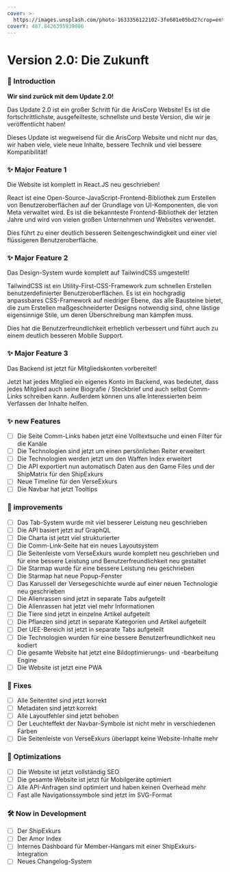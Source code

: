```yaml
---
cover: >-
  https://images.unsplash.com/photo-1633356122102-3fe601e05bd2?crop=entropy&cs=tinysrgb&fm=jpg&ixid=MnwxOTcwMjR8MHwxfHNlYXJjaHwxfHxyZWFjdHxlbnwwfHx8fDE2NjYzMDUwMjM&ixlib=rb-4.0.3&q=80
coverY: 487.8426395939086
---
```


# Version 2.0: Die Zukunft

### **📢 Introduction**

**Wir sind zurück mit dem Update 2.0!**

Das Update 2.0 ist ein großer Schritt für die ArisCorp Website! Es ist die fortschrittlichste, ausgefeilteste, schnellste und beste Version, die wir je veröffentlicht haben!

Dieses Update ist wegweisend für die ArisCorp Website und nicht nur das, wir haben viele, viele neue Inhalte, bessere Technik und viel bessere Kompatibilität!

### **✨ Major Feature 1**

Die Website ist komplett in React.JS neu geschrieben!

React ist eine Open-Source-JavaScript-Frontend-Bibliothek zum Erstellen von Benutzeroberflächen auf der Grundlage von UI-Komponenten, die von Meta verwaltet wird. Es ist die bekannteste Frontend-Bibliothek der letzten Jahre und wird von vielen großen Unternehmen und Websites verwendet.

Dies führt zu einer deutlich besseren Seitengeschwindigkeit und einer viel flüssigeren Benutzeroberfläche.

### **✨ Major Feature 2**

Das Design-System wurde komplett auf TailwindCSS umgestellt!

TailwindCSS ist ein Utility-First-CSS-Framework zum schnellen Erstellen benutzerdefinierter Benutzeroberflächen. Es ist ein hochgradig anpassbares CSS-Framework auf niedriger Ebene, das alle Bausteine bietet, die zum Erstellen maßgeschneiderter Designs notwendig sind, ohne lästige eigensinnige Stile, um deren Überschreibung man kämpfen muss.

Dies hat die Benutzerfreundlichkeit erheblich verbessert und führt auch zu einem deutlich besseren Mobile Support.

### **✨ Major Feature 3**

Das Backend ist jetzt für Mitgliedskonten vorbereitet!

Jetzt hat jedes Mitglied ein eigenes Konto im Backend, was bedeutet, dass jedes Mitglied auch seine Biografie / Steckbrief und auch selbst Comm-Links schreiben kann. Außerdem können uns alle Interessierten beim Verfassen der Inhalte helfen.

### **✨ new Features**

* [ ] Die Seite Comm-Links haben jetzt eine Volltextsuche und einen Filter für die Kanäle
* [ ] Die Technologien sind jetzt um einen persönlichen Reiter erweitert
* [ ] Die Technologien werden jetzt um den Waffen Index erweitert
* [ ] Die API exportiert nun automatisch Daten aus den Game Files und der ShipMatrix für den ShipExkurs
* [ ] Neue Timeline für den VerseExkurs
* [ ] Die Navbar hat jetzt Tooltips

### **🚀 improvements**

* [ ] Das Tab-System wurde mit viel besserer Leistung neu geschrieben
* [ ] Die API basiert jetzt auf GraphQL
* [ ] Die Charta ist jetzt viel strukturierter
* [ ] Die Comm-Link-Seite hat ein neues Layoutsystem
* [ ] Die Seitenleiste vom VerseExkurs wurde komplett neu geschrieben und für eine bessere Leistung und Benutzerfreundlichkeit neu gestaltet
* [ ] Die Starmap wurde für eine bessere Leistung neu geschrieben
* [ ] Die Starmap hat neue Popup-Fenster
* [ ] Das Karussell der Versegeschichte wurde auf einer neuen Technologie neu geschrieben
* [ ] Die Alienrassen sind jetzt in separate Tabs aufgeteilt
* [ ] Die Alienrassen hat jetzt viel mehr Informationen
* [ ] Die Tiere sind jetzt in einzelne Artikel aufgeteilt
* [ ] Die Pflanzen sind jetzt in separate Kategorien und Artikel aufgeteilt
* [ ] Der UEE-Bereich ist jetzt in separate Tabs aufgeteilt
* [ ] Die Technologien wurden für eine bessere Benutzerfreundlichkeit neu kodiert
* [ ] Die gesamte Website hat jetzt eine Bildoptimierungs- und -bearbeitung Engine
* [ ] Die Website ist jetzt eine PWA

### **🐛 Fixes**

* [ ] Alle Seitentitel sind jetzt korrekt
* [ ] Metadaten sind jetzt korrekt
* [ ] Alle Layoutfehler sind jetzt behoben
* [ ] Der Leuchteffekt der Navbar-Symbole ist nicht mehr in verschiedenen Farben
* [ ] Die Seitenleiste von VerseExkurs überlappt keine Website-Inhalte mehr

### **🧽 Optimizations**

* [ ] Die Website ist jetzt vollständig SEO
* [ ] Die gesamte Website ist jetzt für Mobilgeräte optimiert
* [ ] Alle API-Anfragen sind optimiert und haben keinen Overhead mehr
* [ ] Fast alle Navigationssymbole sind jetzt im SVG-Format

### **🛠 Now in Development**

* [ ] Der ShipExkurs
* [ ] Der Amor Index
* [ ] Internes Dashboard für Member-Hangars mit einer ShipExkurs-Integration
* [ ] Neues Changelog-System
